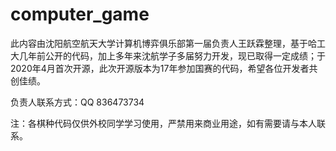 # computer_game

此内容由沈阳航空航天大学计算机博弈俱乐部第一届负责人王跃霖整理，基于哈工大几年前公开的代码，加上多年来沈航学子多届努力开发，现已取得一定成绩；于2020年4月首次开源，此次开源版本为17年参加国赛的代码，希望各位开发者共创佳绩。

负责人联系方式：QQ 836473734

注：各棋种代码仅供外校同学学习使用，严禁用来商业用途，如有需要请与本人联系。